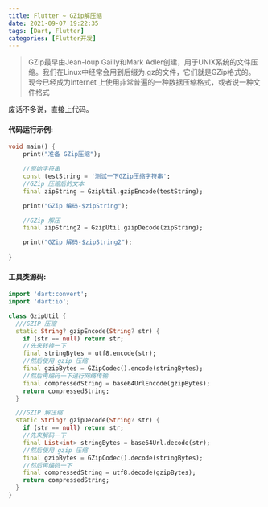 ```yaml
---
title: Flutter ~ GZip解压缩
date: 2021-09-07 19:22:35
tags: [Dart, Flutter]
categories: [Flutter开发]
---
```


> GZip最早由Jean-loup Gailly和Mark Adler创建，用于UNⅨ系统的文件压缩。我们在Linux中经常会用到后缀为.gz的文件，它们就是GZip格式的。现今已经成为Internet 上使用非常普遍的一种数据压缩格式，或者说一种文件格式

废话不多说，直接上代码。

#### 代码运行示例:

```dart
void main() {
    print("准备 GZip压缩");

    //原始字符串
    const testString = '测试一下GZip压缩字符串';
    //GZip 压缩后的文本
    final zipString = GzipUtil.gzipEncode(testString);

    print("GZip 编码-$zipString");

    //GZip 解压
    final zipString2 = GzipUtil.gzipDecode(zipString);

    print("GZip 解码-$zipString2");
  
}
```

#### 工具类源码:

```dart
import 'dart:convert';
import 'dart:io';

class GzipUtil {
  ///GZIP 压缩
  static String? gzipEncode(String? str) {
    if (str == null) return str;
    //先来转换一下
    final stringBytes = utf8.encode(str);
    //然后使用 gzip 压缩
    final gzipBytes = GZipCodec().encode(stringBytes);
    //然后再编码一下进行网络传输
    final compressedString = base64UrlEncode(gzipBytes);
    return compressedString;
  }

  ///GZIP 解压缩
  static String? gzipDecode(String? str) {
    if (str == null) return str;
    //先来解码一下
    final List<int> stringBytes = base64Url.decode(str);
    //然后使用 gzip 压缩
    final gzipBytes = GZipCodec().decode(stringBytes);
    //然后再编码一下
    final compressedString = utf8.decode(gzipBytes);
    return compressedString;
  }
}
```

